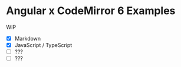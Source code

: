 # Angular x CodeMirror 6 Examples

WIP

- [x] Markdown
- [x] JavaScript / TypeScript
- [ ] ???
- [ ] ???
